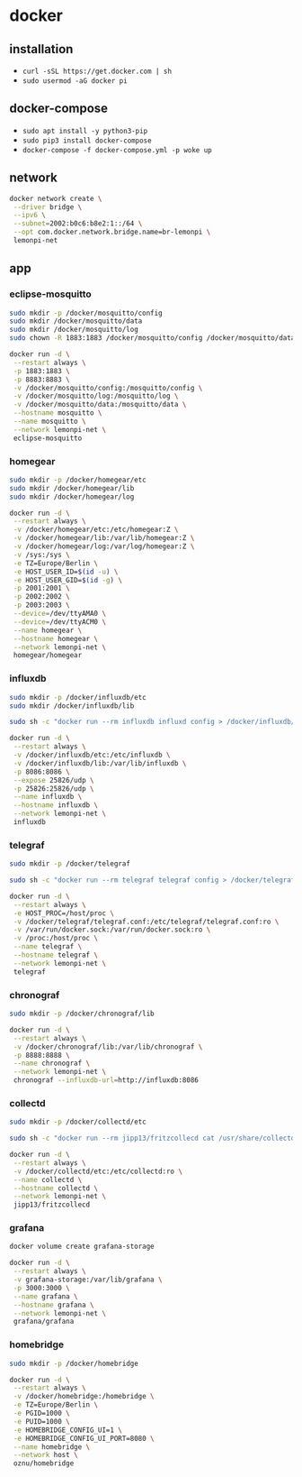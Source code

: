 # docker

## installation

- `curl -sSL https://get.docker.com | sh`
- `sudo usermod -aG docker pi`

## docker-compose

- `sudo apt install -y python3-pip`
- `sudo pip3 install docker-compose`
- `docker-compose -f docker-compose.yml -p woke up`

## network

```bash
docker network create \
 --driver bridge \
 --ipv6 \
 --subnet=2002:b0c6:b8e2:1::/64 \
 --opt com.docker.network.bridge.name=br-lemonpi \
 lemonpi-net
```

## app

### eclipse-mosquitto

```bash
sudo mkdir -p /docker/mosquitto/config
sudo mkdir /docker/mosquitto/data
sudo mkdir /docker/mosquitto/log
sudo chown -R 1883:1883 /docker/mosquitto/config /docker/mosquitto/data /docker/mosquitto/log
```

```bash
docker run -d \
 --restart always \
 -p 1883:1883 \
 -p 8883:8883 \
 -v /docker/mosquitto/config:/mosquitto/config \
 -v /docker/mosquitto/log:/mosquitto/log \
 -v /docker/mosquitto/data:/mosquitto/data \
 --hostname mosquitto \
 --name mosquitto \
 --network lemonpi-net \
 eclipse-mosquitto
```

### homegear

```bash
sudo mkdir -p /docker/homegear/etc
sudo mkdir /docker/homegear/lib
sudo mkdir /docker/homegear/log
```

```bash
docker run -d \
 --restart always \
 -v /docker/homegear/etc:/etc/homegear:Z \
 -v /docker/homegear/lib:/var/lib/homegear:Z \
 -v /docker/homegear/log:/var/log/homegear:Z \
 -v /sys:/sys \
 -e TZ=Europe/Berlin \
 -e HOST_USER_ID=$(id -u) \
 -e HOST_USER_GID=$(id -g) \
 -p 2001:2001 \
 -p 2002:2002 \
 -p 2003:2003 \
 --device=/dev/ttyAMA0 \
 --device=/dev/ttyACM0 \
 --name homegear \
 --hostname homegear \
 --network lemonpi-net \
 homegear/homegear
```

### influxdb

```bash
sudo mkdir -p /docker/influxdb/etc
sudo mkdir /docker/influxdb/lib
```

```bash
sudo sh -c "docker run --rm influxdb influxd config > /docker/influxdb/etc/influxdb.conf"
```

```bash
docker run -d \
 --restart always \
 -v /docker/influxdb/etc:/etc/influxdb \
 -v /docker/influxdb/lib:/var/lib/influxdb \
 -p 8086:8086 \
 --expose 25826/udp \
 -p 25826:25826/udp \
 --name influxdb \
 --hostname influxdb \
 --network lemonpi-net \
 influxdb
```

### telegraf

```bash
sudo mkdir -p /docker/telegraf
```

```bash
sudo sh -c "docker run --rm telegraf telegraf config > /docker/telegraf/telegraf.conf"
```

```bash
docker run -d \
 --restart always \
 -e HOST_PROC=/host/proc \
 -v /docker/telegraf/telegraf.conf:/etc/telegraf/telegraf.conf:ro \
 -v /var/run/docker.sock:/var/run/docker.sock:ro \
 -v /proc:/host/proc \
 --name telegraf \
 --hostname telegraf \
 --network lemonpi-net \
 telegraf
```

### chronograf

```bash
sudo mkdir -p /docker/chronograf/lib
```

```bash
docker run -d \
 --restart always \
 -v /docker/chronograf/lib:/var/lib/chronograf \
 -p 8888:8888 \
 --name chronograf \
 --network lemonpi-net \
 chronograf --influxdb-url=http://influxdb:8086
```

### collectd

```bash
sudo mkdir -p /docker/collectd/etc
```

```bash
sudo sh -c "docker run --rm jipp13/fritzcollecd cat /usr/share/collectd/types.db > /docker/influxdb/etc/types.db"
```

```bash
docker run -d \
 --restart always \
 -v /docker/collectd/etc:/etc/collectd:ro \
 --name collectd \
 --hostname collectd \
 --network lemonpi-net \
 jipp13/fritzcollecd
```

### grafana

```bash
docker volume create grafana-storage
```

```bash
docker run -d \
 --restart always \
 -v grafana-storage:/var/lib/grafana \
 -p 3000:3000 \
 --name grafana \
 --hostname grafana \
 --network lemonpi-net \
 grafana/grafana
```

### homebridge

```bash
sudo mkdir -p /docker/homebridge
```

```bash
docker run -d \
 --restart always \
 -v /docker/homebridge:/homebridge \
 -e TZ=Europe/Berlin \
 -e PGID=1000 \
 -e PUID=1000 \
 -e HOMEBRIDGE_CONFIG_UI=1 \
 -e HOMEBRIDGE_CONFIG_UI_PORT=8080 \
 --name homebridge \
 --network host \
 oznu/homebridge
```
